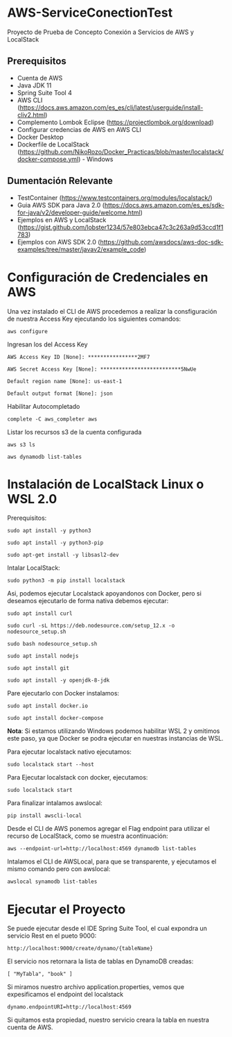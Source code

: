 # AWS-ServiceConectionTest
Proyecto de Prueba de Concepto Conexión a Servicios de AWS y LocalStack

## Prerequisitos
- Cuenta de AWS
- Java JDK 11
- Spring Suite Tool 4
- AWS CLI (https://docs.aws.amazon.com/es_es/cli/latest/userguide/install-cliv2.html)
- Complemento Lombok Eclipse (https://projectlombok.org/download)
- Configurar credencias de AWS en AWS CLI
- Docker Desktop
- Dockerfile de LocalStack (https://github.com/NikoRozo/Docker_Practicas/blob/master/localstack/docker-compose.yml) - Windows

## Dumentación Relevante
- TestContainer (https://www.testcontainers.org/modules/localstack/)
- Guia AWS SDK para Java 2.0 (https://docs.aws.amazon.com/es_es/sdk-for-java/v2/developer-guide/welcome.html)
- Ejemplos en AWS y LocalStack (https://gist.github.com/lobster1234/57e803ebca47c3c263a9d53ccd1f1783)
- Ejemplos con AWS SDK 2.0 (https://github.com/awsdocs/aws-doc-sdk-examples/tree/master/javav2/example_code)

# Configuración de Credenciales en AWS
Una vez instalado el CLI de AWS procedemos a realizar la consfiguración de nuestra Access Key ejecutando los siguientes comandos:

`aws configure`

Ingresan los del Access Key

`AWS Access Key ID [None]: ****************2MF7`

`AWS Secret Access Key [None]: **************************5NwUe`

`Default region name [None]: us-east-1`

`Default output format [None]: json`

Habilitar Autocompletado

`complete -C aws_completer aws`

Listar los recursos s3 de la cuenta configurada

`aws s3 ls`

`aws dynamodb list-tables`

# Instalación de LocalStack Linux o WSL 2.0

Prerequisitos:

`sudo apt install -y python3`

`sudo apt install -y python3-pip`

`sudo apt-get install -y libsasl2-dev`

Intalar LocalStack:

`sudo python3 -m pip install localstack`

Asi, podemos ejecutar Localstack apoyandonos con Docker, pero si deseamos ejecutarlo de forma nativa debemos ejecutar:

`sudo apt install curl`

`sudo curl -sL https://deb.nodesource.com/setup_12.x -o nodesource_setup.sh`

`sudo bash nodesource_setup.sh`

`sudo apt install nodejs`

`sudo apt install git`

`sudo apt install -y openjdk-8-jdk`

Pare ejecutarlo con Docker instalamos:

`sudo apt install docker.io`

`sudo apt install docker-compose`

**Nota**: Si estamos utilizando Windows podemos habilitar WSL 2 y omitimos este paso, ya que Docker se podra ejecutar en nuestras instancias de WSL.

Para ejecutar localstack nativo ejecutamos:

`sudo localstack start --host`

Para Ejecutar localstack con docker, ejecutamos:

`sudo localstack start`

Para finalizar intalamos awslocal:

`pip install awscli-local`

Desde el CLI de AWS ponemos agregar el Flag endpoint para utilizar el recurso de LocalStack, como se muestra acontinuación:

`aws --endpoint-url=http://localhost:4569 dynamodb list-tables`

Intalamos el CLI de AWSLocal, para que se transparente, y ejecutamos el mismo comando pero con awslocal:

`awslocal synamodb list-tables`

# Ejecutar el Proyecto

Se puede ejecutar desde el IDE Spring Suite Tool, el cual expondra un servicio Rest en el pueto 9000:

`http://localhost:9000/create/dynamo/{tableName}`

El servicio nos retornara la lista de tablas en DynamoDB creadas:

`
[
  "MyTabla",
  "book"
]
`

Si miramos nuestro archivo application.properties, vemos que expesificamos el endpoint del localstack

`dynamo.endpointURI=http://localhost:4569`

Si quitamos esta propiedad, nuestro servicio creara la tabla en nuestra cuenta de AWS.
